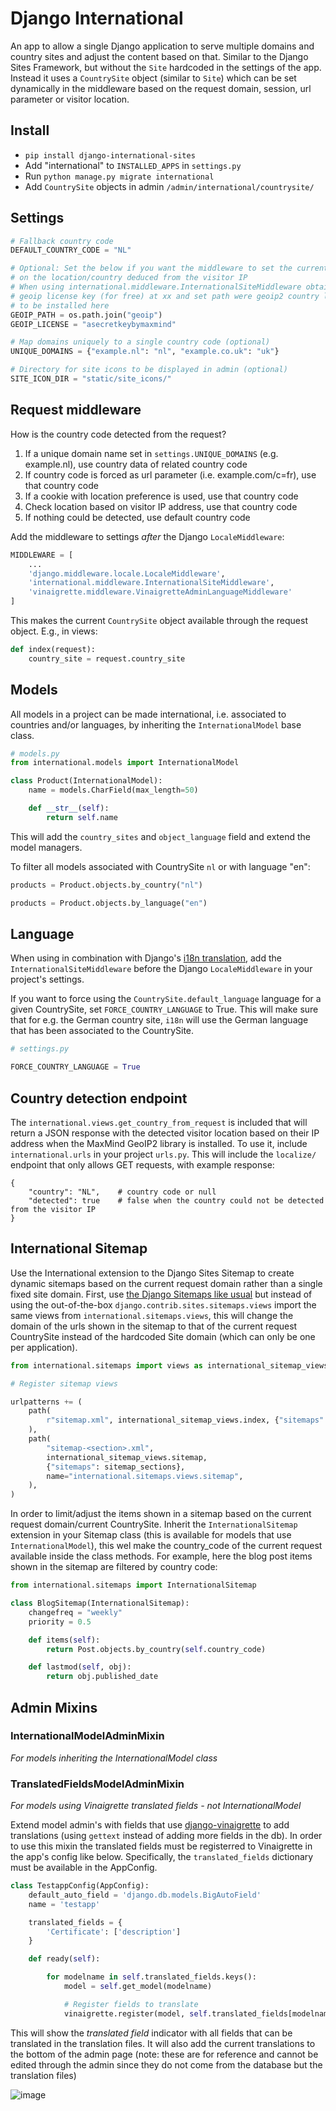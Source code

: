 # Django International 

An app to allow a single Django application to serve multiple domains and country sites and adjust the content based on that. Similar to the Django Sites Framework, but without the `Site` hardcoded in the settings of the app. Instead it uses a `CountrySite` object (similar to `Site`) which can be set dynamically in the middleware based on the request domain, session, url parameter or visitor location. 

## Install

- `pip install django-international-sites`
- Add "international" to `INSTALLED_APPS` in `settings.py`
- Run `python manage.py migrate international`
- Add `CountrySite` objects in admin `/admin/international/countrysite/`

## Settings

```python
# Fallback country code
DEFAULT_COUNTRY_CODE = "NL"

# Optional: Set the below if you want the middleware to set the current site based
# on the location/country deduced from the visitor IP
# When using international.middleware.InternationalSiteMiddleware obtain
# geoip license key (for free) at xx and set path were geoip2 country library is
# to be installed here
GEOIP_PATH = os.path.join("geoip")
GEOIP_LICENSE = "asecretkeybymaxmind"

# Map domains uniquely to a single country code (optional)
UNIQUE_DOMAINS = {"example.nl": "nl", "example.co.uk": "uk"}

# Directory for site icons to be displayed in admin (optional)
SITE_ICON_DIR = "static/site_icons/"
```

## Request middleware

How is the country code detected from the request?

1. If a unique domain name set in `settings.UNIQUE_DOMAINS` (e.g. example.nl), use country data of related country code
2. If country code is forced as url parameter (i.e. example.com/c=fr), use that country code
3. If a cookie with location preference is used, use that country code
4. Check location based on visitor IP address, use that country code
5. If nothing could be detected, use default country code

Add the middleware to settings _after_ the Django `LocaleMiddleware`:

```python
MIDDLEWARE = [
	...
    'django.middleware.locale.LocaleMiddleware',
    'international.middleware.InternationalSiteMiddleware',
    'vinaigrette.middleware.VinaigretteAdminLanguageMiddleware'
]
```

This makes the current `CountrySite` object available through the request object. E.g., in views:

```python
def index(request):
    country_site = request.country_site
```

## Models

All models in a project can be made international, i.e. associated to countries and/or languages, by inheriting the `InternationalModel` base class.

```python
# models.py
from international.models import InternationalModel

class Product(InternationalModel):
    name = models.CharField(max_length=50)

    def __str__(self):
        return self.name
```

This will add the `country_sites` and `object_language` field and extend the model managers.

To filter all models associated with CountrySite `nl` or with language "en":

```python
products = Product.objects.by_country("nl")

products = Product.objects.by_language("en")
```

## Language

When using in combination with Django's [i18n translation](https://docs.djangoproject.com/en/3.2/topics/i18n/translation/), add the `InternationalSiteMiddleware` before the Django `LocaleMiddleware` in your project's settings.

If you want to force using the `CountrySite.default_language` language for a given CountrySite, set `FORCE_COUNTRY_LANGUAGE` to True. This will make sure that for e.g. the German country site, `i18n` will use the German language that has been associated to the CountrySite. 

```python
# settings.py

FORCE_COUNTRY_LANGUAGE = True
```

## Country detection endpoint

The `international.views.get_country_from_request` is included that will return a JSON response with the detected visitor location based on their IP address when the MaxMind GeoIP2 library is installed. To use it, include `international.urls` in your project `urls.py`. This will include the `localize/` endpoint that only allows GET requests, with example response:

```
{
    "country": "NL",    # country code or null
    "detected": true    # false when the country could not be detected from the visitor IP
}
```

## International Sitemap

Use the International extension to the Django Sites Sitemap to create dynamic sitemaps based on the current request domain rather than a single fixed site domain. First, use [the Django Sitemaps like usual](https://docs.djangoproject.com/en/3.2/ref/contrib/sitemaps/) but instead of using the out-of-the-box `django.contrib.sites.sitemaps.views` import the same views from `international.sitemaps.views`, this will change the domain of the urls shown in the sitemap to that of the current request CountrySite instead of the hardcoded Site domain (which can only be one per application).

```python
from international.sitemaps import views as international_sitemap_views

# Register sitemap views

urlpatterns += (
    path(
        r"sitemap.xml", international_sitemap_views.index, {"sitemaps": sitemap_sections}
    ),
    path(
        "sitemap-<section>.xml",
        international_sitemap_views.sitemap,
        {"sitemaps": sitemap_sections},
        name="international.sitemaps.views.sitemap",
    ),
)
```

In order to limit/adjust the items shown in a sitemap based on the current request domain/current CountrySite. Inherit the `InternationalSitemap` extension in your Sitemap class (this is available for models that use `InternationalModel`), this wel make the country_code of the current request available inside the class methods. For example, here the blog post items shown in the sitemap are filtered by country code:

```python
from international.sitemaps import InternationalSitemap

class BlogSitemap(InternationalSitemap):
    changefreq = "weekly"
    priority = 0.5

    def items(self):
        return Post.objects.by_country(self.country_code)

    def lastmod(self, obj):
        return obj.published_date
```

## Admin Mixins

### InternationalModelAdminMixin
_For models inheriting the InternationalModel class_

### TranslatedFieldsModelAdminMixin

_For models using Vinaigrette translated fields - not InternationalModel_

Extend model admin's with fields that use [django-vinaigrette](https://github.com/ecometrica/django-vinaigrette/) to add translations (using `gettext` instead of adding more fields in the db). In order to use this mixin the translated fields must be registerred to Vinaigrette in the app's config like below. Specifically, the `translated_fields` dictionary must be available in the AppConfig.

```python
class TestappConfig(AppConfig):
    default_auto_field = 'django.db.models.BigAutoField'
    name = 'testapp'

    translated_fields = {
        'Certificate': ['description']
    } 

    def ready(self):

        for modelname in self.translated_fields.keys():
            model = self.get_model(modelname)

            # Register fields to translate
            vinaigrette.register(model, self.translated_fields[modelname])
```

This will show the _translated field_ indicator with all fields that can be translated in the translation files. It will also add the current translations to the bottom of the admin page (note: these are for reference and cannot be edited through the admin since they do not come from the database but the translation files)

![image](https://user-images.githubusercontent.com/9480738/132023303-570613d9-d7c8-42c0-a0b7-4cb6d9ddc5c6.png)

